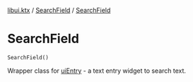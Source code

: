 [libui.ktx](../README.md) / [SearchField](README.md) / [SearchField](-search-field.md)

# SearchField

`SearchField()`

Wrapper class for [uiEntry](../../libui/ui-entry.md) - a text entry widget to search text.

